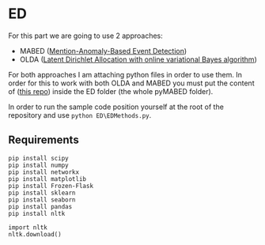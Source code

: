 # ED 
For this part we are going to use 2 approaches:

 - MABED ([Mention-Anomaly-Based Event Detection](https://github.com/AdrienGuille/pyMABED))
 - OLDA ([Latent Dirichlet Allocation with online variational Bayes algorithm]([https://scikit-learn.org/stable/modules/generated/sklearn.decomposition.LatentDirichletAllocation.html](https://scikit-learn.org/stable/modules/generated/sklearn.decomposition.LatentDirichletAllocation.html)))

For both approaches I am attaching python files in order to use them. In order for this to work with both OLDA and MABED you must put the content of  ([this repo](https://github.com/AdrienGuille/pyMABED)) inside the ED folder (the whole pyMABED folder).

In order to run the sample code position yourself at the root of the repository and use ``python ED\EDMethods.py``.

## Requirements
```
pip install scipy
pip install numpy
pip install networkx
pip install matplotlib
pip install Frozen-Flask
pip install sklearn
pip install seaborn
pip install pandas
pip install nltk

import nltk
nltk.download()

```
